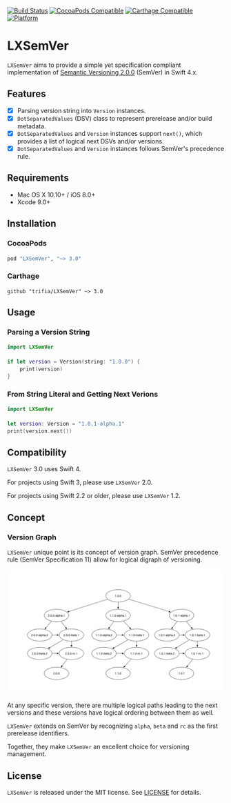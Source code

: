 [![Build Status](https://travis-ci.org/trifia/LXSemVer.svg?branch=master)](https://travis-ci.org/trifia/LXSemVer)
[![CocoaPods Compatible](https://img.shields.io/cocoapods/v/LXSemVer.svg)](https://cocoapods.org/pods/LXSemVer)
[![Carthage Compatible](https://img.shields.io/badge/Carthage-compatible-4BC51D.svg?style=flat)](https://github.com/Carthage/Carthage)
[![Platform](https://img.shields.io/cocoapods/p/LXSemVer.svg?style=flat)](https://github.com/trifia/LXSemVer)

# LXSemVer

`LXSemVer` aims to provide a simple yet specification compliant implementation of [Semantic Versioning 2.0.0](http://semver.org/) (SemVer) in Swift 4.x.

## Features

- [x] Parsing version string into `Version` instances.
- [x] `DotSeparatedValues` (DSV) class to represent prerelease and/or build metadata.
- [x] `DotSeparatedValues` and `Version` instances support `next()`, which provides a list of logical next DSVs and/or versions.
- [x] `DotSeparatedValues` and `Version` instances follows SemVer's precedence rule.

## Requirements

- Mac OS X 10.10+ / iOS 8.0+
- Xcode 9.0+

## Installation

### CocoaPods

```ruby
pod "LXSemVer", "~> 3.0"
```

### Carthage

```
github "trifia/LXSemVer" ~> 3.0
```

## Usage

### Parsing a Version String

```swift
import LXSemVer

if let version = Version(string: "1.0.0") {
	print(version)
}
```

### From String Literal and Getting Next Verions

```swift
import LXSemVer

let version: Version = "1.0.1-alpha.1"
print(version.next())
```

## Compatibility

`LXSemVer` 3.0 uses Swift 4.

For projects using Swift 3, please use `LXSemVer` 2.0.

For projects using Swift 2.2 or older, please use `LXSemVer` 1.2.

## Concept

### Version Graph

`LXSemVer` unique point is its concept of version graph. SemVer precedence rule (SemVer Specification 11) allow for logical digraph of versioning.

![Version Graph](images/version-graph.png)

At any specific version, there are multiple logical paths leading to the next versions and these versions have logical ordering between them as well.

`LXSemVer` extends on SemVer by recognizing `alpha`, `beta` and `rc` as the first prerelease identifiers.

Together, they make `LXSemVer` an excellent choice for versioning management.

## License

`LXSemVer` is released under the MIT license. See [LICENSE](LICENSE) for details.

